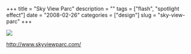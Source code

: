 +++
title = "Sky View Parc"
description = ""
tags = ["flash", "spotlight effect"]
date = "2008-02-26"
categories = ["design"]
slug = "sky-view-parc"
+++


 

  <div id="screens-thumbs" class="clearfix">
    <div class="txt-center" id="design-submission"><a href="http://www.skyviewparc.com/"><img id='bluga-thumbnail-872' class='bluga-thumbnail large' src='//media.konigi.com/bluga/
wt47f27916034dd_0.jpg'/></a></div>  
  </div>   
<p><a href="http://www.skyviewparc.com/">http://www.skyviewparc.com/</a></p>




